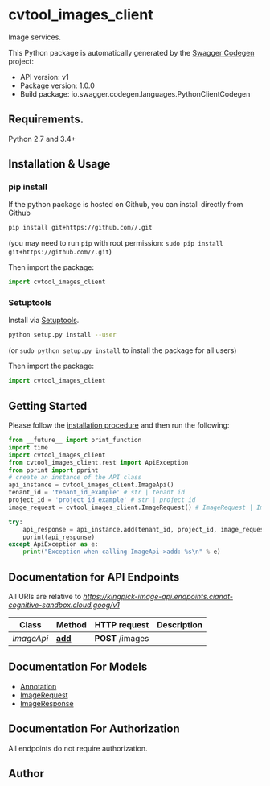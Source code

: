 # cvtool_images_client
Image  services.

This Python package is automatically generated by the [Swagger Codegen](https://github.com/swagger-api/swagger-codegen) project:

- API version: v1
- Package version: 1.0.0
- Build package: io.swagger.codegen.languages.PythonClientCodegen

## Requirements.

Python 2.7 and 3.4+

## Installation & Usage
### pip install

If the python package is hosted on Github, you can install directly from Github

```sh
pip install git+https://github.com//.git
```
(you may need to run `pip` with root permission: `sudo pip install git+https://github.com//.git`)

Then import the package:
```python
import cvtool_images_client 
```

### Setuptools

Install via [Setuptools](http://pypi.python.org/pypi/setuptools).

```sh
python setup.py install --user
```
(or `sudo python setup.py install` to install the package for all users)

Then import the package:
```python
import cvtool_images_client
```

## Getting Started

Please follow the [installation procedure](#installation--usage) and then run the following:

```python
from __future__ import print_function
import time
import cvtool_images_client
from cvtool_images_client.rest import ApiException
from pprint import pprint
# create an instance of the API class
api_instance = cvtool_images_client.ImageApi()
tenant_id = 'tenant_id_example' # str | tenant id
project_id = 'project_id_example' # str | project id
image_request = cvtool_images_client.ImageRequest() # ImageRequest | Image to create

try:
    api_response = api_instance.add(tenant_id, project_id, image_request)
    pprint(api_response)
except ApiException as e:
    print("Exception when calling ImageApi->add: %s\n" % e)

```

## Documentation for API Endpoints

All URIs are relative to *https://kingpick-image-api.endpoints.ciandt-cognitive-sandbox.cloud.goog/v1*

Class | Method | HTTP request | Description
------------ | ------------- | ------------- | -------------
*ImageApi* | [**add**](docs/ImageApi.md#add) | **POST** /images | 


## Documentation For Models

 - [Annotation](docs/Annotation.md)
 - [ImageRequest](docs/ImageRequest.md)
 - [ImageResponse](docs/ImageResponse.md)


## Documentation For Authorization

 All endpoints do not require authorization.


## Author



